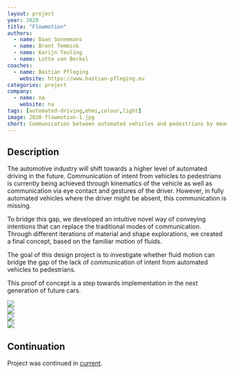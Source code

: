 ```yaml
---
layout: project
year: 2020
title: "Flowmotion"
authors:
  - name: Daan Sonnemans
  - name: Brent Temmink
  - name: Karijn Teuling
  - name: Lotte van Berkel
coaches:
  - name: Bastian Pfleging
    website: https://www.bastian-pfleging.eu
categories: project
company:
  - name: na
    website: na
tags: [automated-driving,ehmi,colour,light]
image: 2020-flowmotion-1.jpg
short: Communication between automated vehicles and pedestrians by means of liquid. 
---
```


## Description
The automotive industry will shift towards a higher level of automated driving in the future. Communication of intent from vehicles to pedestrians is currently being achieved through kinematics of the vehicle as well as communication via eye contact and gestures of the driver. However, in fully automated vehicles where the driver might be absent, this communication is missing.

To bridge this gap, we developed an intuitive novel way of conveying intentions that can replace the traditional modes of communication. Through different iterations of material and shape explorations, we created a final concept, based on the familiar motion of fluids.

The goal of this design project is to investigate whether fluid motion can bridge the gap of the lack of communication of intent from automated vehicles to pedestrians.

This proof of concept is a step towards implementation in the next generation of future cars.

<div class="project-image">
  <img src="/assets/img/2020-flowmotion-2.jpg">
</div>
<div class="project-image">
  <img src="/assets/img/2020-flowmotion-3.jpg">
</div>
<div class="project-image">
  <img src="/assets/img/2020-flowmotion-4.jpg">
</div>
<div class="project-image">
  <img src="/assets/img/2020-flowmotion-5.jpg">
</div>

## Continuation
Project was continued in [current](/current).